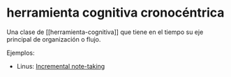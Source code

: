 # herramienta cognitiva cronocéntrica
Una clase de [[herramienta-cognitiva]] que tiene en el tiempo su eje principal de organización o flujo.

Ejemplos:

- Linus: [Incremental note-taking](https://thesephist.com/posts/inc/)